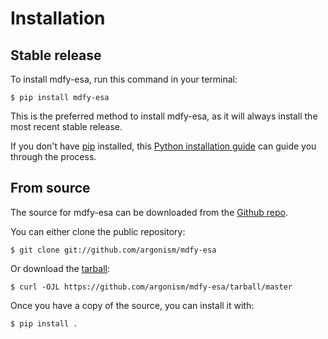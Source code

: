 # Installation

## Stable release

To install mdfy-esa, run this command in your
terminal:

``` console
$ pip install mdfy-esa
```

This is the preferred method to install mdfy-esa, as it will always install the most recent stable release.

If you don't have [pip][] installed, this [Python installation guide][]
can guide you through the process.

## From source

The source for mdfy-esa can be downloaded from
the [Github repo][].

You can either clone the public repository:

``` console
$ git clone git://github.com/argonism/mdfy-esa
```

Or download the [tarball][]:

``` console
$ curl -OJL https://github.com/argonism/mdfy-esa/tarball/master
```

Once you have a copy of the source, you can install it with:

``` console
$ pip install .
```

  [pip]: https://pip.pypa.io
  [Python installation guide]: http://docs.python-guide.org/en/latest/starting/installation/
  [Github repo]: https://github.com/%7B%7B%20cookiecutter.github_username%20%7D%7D/%7B%7B%20cookiecutter.project_slug%20%7D%7D
  [tarball]: https://github.com/%7B%7B%20cookiecutter.github_username%20%7D%7D/%7B%7B%20cookiecutter.project_slug%20%7D%7D/tarball/master
